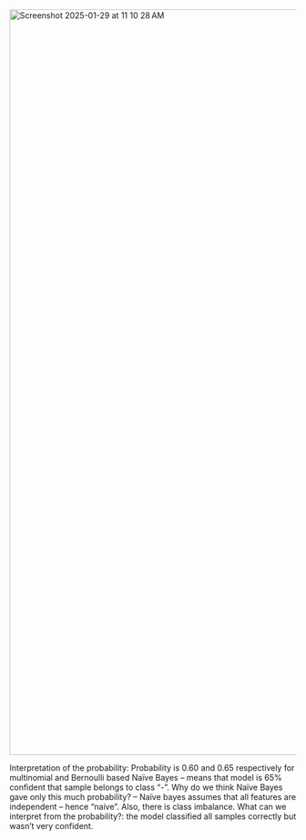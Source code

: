 
<img width="1308" alt="Screenshot 2025-01-29 at 11 10 28 AM" src="https://github.com/user-attachments/assets/29b9ea4c-09fb-4623-94e6-037ea0a39eac" />


Interpretation of the probability:
Probability is 0.60 and 0.65 respectively for multinomial and Bernoulli based Naïve Bayes – means that model is 65% confident that sample belongs to class “-”. 
Why do we think Naïve Bayes gave only this much probability? – 
Naïve bayes assumes that all features are independent – hence “naive”. 
Also, there is class imbalance. 
What can we interpret from the probability?: the model classified all samples correctly but wasn’t very confident.

